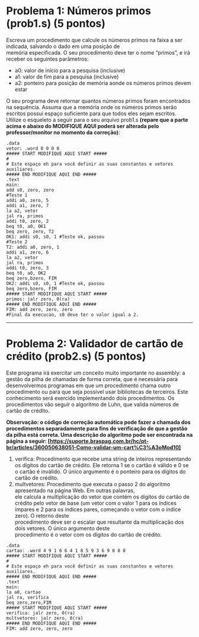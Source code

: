 # Problema 1:	Números	primos (prob1.s) (5 pontos)
Escreva	um	procedimento	que	calcule	os	números	primos	na	faixa	a	ser	indicada,	salvando	o	dado	em	uma	posição	de	
memória	especificada.	O	seu	procedimento	deve	ter	o	nome	“primos”,	e	irá	receber	os	seguintes	parâmetros:
- a0:	valor	de	início	para	a	pesquisa	(inclusive)
- a1:	valor	de	fim	para	a	pesquisa	(inclusive)
- a2:	ponteiro	para	posição	de	memória	aonde	os	números	primos	devem	estar

O	seu	programa	deve	retornar	quantos	números	primos	foram	encontrados	na	sequência. Assuma	que	a	memória	onde os	números	primos	serão	escritos	possui	espaço	suficiente	para	que	todos	eles	sejam	escritos.
Utilize	o	esqueleto	a	seguir	para	o	seu	arquivo prob1.s **(repare	que	a	parte	acima	e	abaixo	do	MODIFIQUE	AQUI poderá	ser	alterada	pelo	professor/monitor no	momento	da	correção)**:

```assembly
.data
vetor: .word 0 0 0 0
##### START MODIFIQUE AQUI START #####
#
# Este espaço eh para você definir as suas constantes e vetores auxiliares.
##### END MODIFIQUE AQUI END #####
.text
main:
add s0, zero, zero
#Teste 1
addi a0, zero, 5
addi a1, zero, 7
la a2, vetor
jal ra, primos
addi t0, zero, 2
beq t0, a0, OK1
beq zero, zero, T2
OK1: addi s0, s0, 1 #Teste ok, passou
#Teste 2
T2: addi a0, zero, 1
addi a1, zero, 6
la a2, vetor
jal ra, primos
addi t0, zero, 3
beq t0, a0, OK2
beq zero,bzero, FIM
OK2: addi s0, s0, 1 #Teste ok, passou
beq zero,bzero, FIM
##### START MODIFIQUE AQUI START #####
primos: jalr zero, 0(ra)
##### END MODIFIQUE AQUI END #####
FIM: add zero, zero, zero
#Final da execucao, s0 deve ter o valor igual a 2.
```
***
# Problema 2: Validador de cartão de crédito (prob2.s) (5 pontos)

Este	 programa	irá	exercitar	 um	 conceito	muito	importante	 no	assembly:	a	gestão	 da	 pilha de	 chamadas	 de	 forma	correta,	que	é	necessária	para	desenvolvermos	programas	em	que	um	procedimento	chama	outro	procedimento ou para	 que	 seja	 possível	 usar	 bibliotecas	 de	 terceiros.	 Este	 conhecimento	 será	 exercido	implementando	 dois procedimentos.	 Os	 procedimentos	 vão	 seguir	 o	 algoritmo	 de	 Luhn,	 que	 valida	 números	 de	 cartão	 de	 crédito. 

**Observação:	o	código	de	correção	automática	pode	fazer	a	chamada	dos	procedimentos separadamente	para fins	de	verificação	de	que	a	gestão	da	pilha	está	correta. Uma descrição	do	algoritmo	pode ser	encontrada	na	página	a seguir: [https://suporte.braspag.com.br/hc/pt-br/articles/360050638051-Como-validar-um-cart%C3%A3oMod10]**

1. verifica:	 Procedimento	 que	 recebe	 uma	string de	 inteiros	 representando	 os	 dígitos	 do	 cartão	 de	 crédito.	 Ele retorna	1	se	o	cartão é	válido	e	0	se o	cartão é	inválido.	O	único	argumento	é	o	ponteiro	para	os	dígitos	do	cartão	de	crédito.
2. multvetores:	Procedimento	que	executa	o	passo	2	do	algoritmo	apresentado	na	página	Web.	Em	outras	palavras,	
ele	calcula	a	multiplicação	do	vetor	que	contém	os	dígitos	do	cartão	de	crédito	pelo	vetor	de	base	(um	vetor	com	
o	valor	1	para	os	índices	ímpares	e	2	para	os	índices	pares,	começando	o	vetor	com	o	índice	zero).	O	retorno	deste	
procedimento	 deve	 ser	 o	 escalar	 que	 resultante	 da	multiplicação	 dos	 dois	 vetores. O	 único	 argumento	 deste	
procedimento	é	o	vetor	com	os	dígitos	do	cartão	de	crédito.

```assembly
.data
cartao: .word 4 9 1 6 6 4 1 8 5 9 3 6 9 0 8 0
##### START MODIFIQUE AQUI START #####
#
# Este espaço eh para você definir as suas constantes e vetores auxiliares.
##### END MODIFIQUE AQUI END #####
.text
main:
la a0, cartao
jal ra, verifica
beq zero,zero,FIM
##### START MODIFIQUE AQUI START #####
verifica: jalr zero, 0(ra)
multvetores: jalr zero, 0(ra)
##### END MODIFIQUE AQUI END #####
FIM: add zero, zero, zero
```
